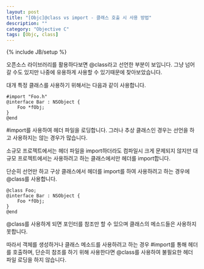 ```yaml
---
layout: post
title: "[Objc]@class vs import - 클래스 호출 시 사용 방법"
description: ""
category: "Objective C"
tags: [Objc, class]
---
```

{% include JB/setup %}

오픈소스 라이브러리를 활용하다보면 @class라고 선언한 부분이 보입니다. 그냥 넘어갈 수도 있지만 나중에 유용하게 사용할 수 있기때문에 찾아보았습니다.

대개 특정 클래스를 사용하기 위해서는 다음과 같이 사용합니다.

	#import "Foo.h"
	@interface Bar : NSObject {
		Foo *fObj;
	}
	@end

\#import를 사용하여 헤더 파일을 로딩합니다. 그러나 추상 클래스인 경우는 선언을 하고 사용하지는 않는 경우가 많습니다.

소규모 프로젝트에서는 헤더 파일을 import하더라도 컴파일시 크게 문제되지 않지만 대규모 프로젝트에서는 사용하려고 하는 클래스에서만 헤더를 import합니다. 

단순히 선언만 하고 구상 클래스에서 헤더를 import를 하여 사용하려고 하는 경우에 @class를 사용합니다.

	@class Foo;
	@interface Bar : NSObject {
		Foo *fObj;
	}
	@end

@class를 사용하게 되면 포인터를 참조만 할 수 있으며 클래스의 메소드들은 사용하지 못합니다.

따라서 객체를 생성하거나 클래스 메소드를 사용하려고 하는 경우 #import를 통해 헤더를 호출하며, 단순히 참조를 하기 위해 사용한다면 @class를 사용하여 불필요한 헤더 파일 로딩을 하지 않습니다.